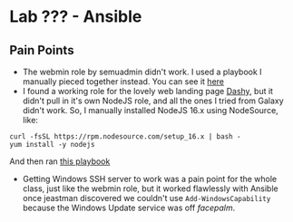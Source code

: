 # Lab ??? - Ansible
## Pain Points
* The webmin role by semuadmin didn't work. I used a playbook I manually pieced together instead. You can see it [here](https://git.goober.cloud/matt/sys265-ansible/src/branch/main/webmin.yml)
* I found a working role for the lovely web landing page [Dashy](), but it didn't pull in it's own NodeJS role, and all the ones I tried from Galaxy didn't work. So, I manually installed NodeJS 16.x using NodeSource, like:
```
curl -fsSL https://rpm.nodesource.com/setup_16.x | bash -
yum install -y nodejs
```
And then ran [this playbook](https://git.goober.cloud/matt/sys265-ansible/src/branch/main/dashy.yml)
* Getting Windows SSH server to work was a pain point for the whole class, just like the webmin role, but it worked flawlessly with Ansible once jeastman discovered we couldn't use `Add-WindowsCapability` because the Windows Update service was off *facepalm*.